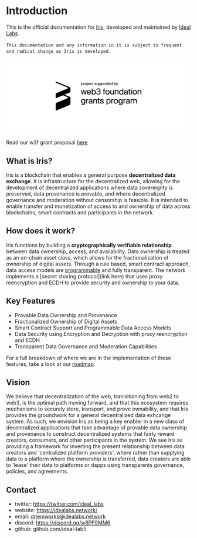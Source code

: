 # Introduction

This is the official documentation for [Iris](https://github.com/ideal-lab5/iris), developed and maintained by [Ideal Labs](https://idealabs.network).

`This documentation and any information in it is subject to frequent and radical change as Iris is developed.`

![sponsored by web3 foundation](./resources/web3_foundation_grants_badge_black.png)

Read our w3f grant proposal [here](https://github.com/w3f/Grants-Program/blob/master/applications/iris_followup.md)

## What is Iris?

Iris is a blockchain that enables a general purpose **decentralized data exchange**. It is infrastructure for the decentralized web, allowing for the development of decentralized applications where data sovereignty is preserved, data provenance is provable, and where decentralized governance and moderation without censorship is feasible. It is intended to enable transfer and monetization of access to and ownership of data across blockchains, smart contracts and participants in the network. 

## How does it work?

Iris functions by building a **cryptographically verifiable relationship** between data ownership, access, and availability. Data ownership is treated as an on-chain asset class, which allows for the fractionalization of ownership of digital assets. Through a rule based, smart contract approach, data access models are [programmable](./contracts/composable_access_rules.md) and fully transparent. The network implements a [secret sharing protocol](link here) that uses proxy reencryption and ECDH to provide security and ownership to your data. 

## Key Features

- Provable Data Ownership and Provenance
- Fractionalized Ownership of Digital Assets
- Smart Contract Support and Programmable Data Access Models
- Data Security using Encryption and Decryption with proxy reencryption and ECDH
- Transparent Data Governance and Moderation Capabilities

For a full breakdown of where we are in the implementation of these features, take a look at our [roadmap](./quickstart/development_status.md).

## Vision

We believe that decentralization of the web, tranisitioning from web2 to web3, is the optimal path moving forward, and that this ecosystem requires mechanisms to securely store, transport, and prove ownability, and that Iris provides the groundwork for a general decentralized data exhcange system. As such, we envision Iris as being a key enabler in a new class of decentralized applications that take advantage of provable data ownership and provenance to construct decentralized systems that fairly reward creators, consumers, and other participants in the system. We see Iris as providing a framework for inverting the present relationship between data creators and 'centralized platform providers', where rather than supplying data to a platform where the ownership is transferred, data creators are able to 'lease' their data to platforms or dapps using transparents governance, policies, and agreements.

## Contact

- twitter: https://twitter.com/ideal_labs
- website: https://idealabs.network/
- email: driemworks@idealabs.network
- discord: https://discord.gg/w8PF9MM6
- github: github.com/ideal-lab5
